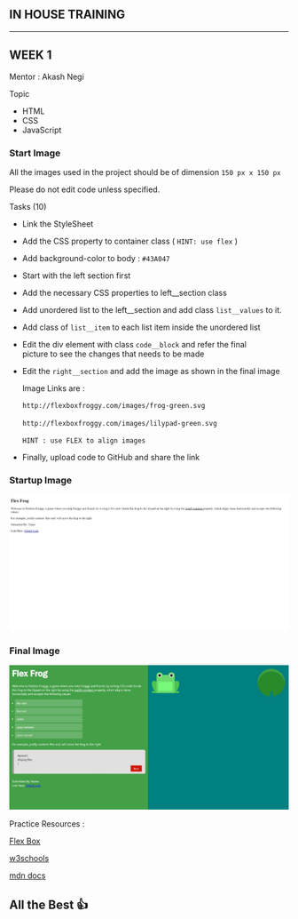 ## IN HOUSE TRAINING
---

## WEEK 1 
Mentor : Akash Negi

Topic
 - HTML
 - CSS
 - JavaScript

### Start Image

All the images used in the project should be of dimension `150 px x 150 px`



Please do not edit code unless specified.

Tasks (10)

 - Link the StyleSheet
 - Add the CSS property to container class  ( ```HINT: use flex``` )
 - Add background-color to body : `#43A047`
 - Start with the left section first
 - Add the necessary CSS properties to left__section class
 - Add unordered list to the left__section and add class `list__values` to it.
 - Add class of `list__item` to each list item inside the unordered list
 - Edit the div element with class `code__block` and refer the final   
   picture to see the changes that needs to be made
 - Edit the `right__section` and add the image as shown in the final 
   image

    Image Links are :

       http://flexboxfroggy.com/images/frog-green.svg

       http://flexboxfroggy.com/images/lilypad-green.svg
     

   `HINT : use FLEX to align images`
 - Finally, upload code to GitHub and share the link


### Startup Image

![Intial Image](./Intial.jpeg)

### Final Image

![Final Image](./Final.jpeg)


Practice Resources :

[Flex Box](https://flexboxfroggy.com/)

[w3schools](https://www.w3schools.com/)

[mdn docs](https://developer.mozilla.org/en-US/docs/Learn)


## All the Best 👍